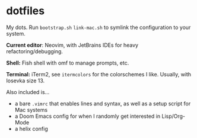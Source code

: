 # dotfiles
My dots.
Run `bootstrap.sh` `link-mac.sh` to symlink the configuration to your system.

**Current editor**: Neovim, with JetBrains IDEs for heavy refactoring/debugging.
 
**Shell:** Fish shell with omf to manage prompts, etc.

**Terminal:** iTerm2, see `itermcolors` for the colorschemes I like. Usually, with Iosevka size 13.

Also included is...
- a bare `.vimrc` that enables lines and syntax, as well as a setup script for Mac systems
- a Doom Emacs config for when I randomly get interested in Lisp/Org-Mode
- a helix config

